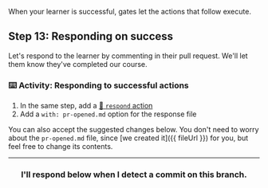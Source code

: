 When your learner is successful, gates let the actions that follow execute.

## Step 13: Responding on success

Let's respond to the learner by commenting in their pull request. We'll let them know they've completed our course.

### :keyboard: Activity: Responding to successful actions

1. In the same step, add a [:book: `respond` action](https://github.github.com/learning-lab-equipment/#/actions/respond/)
1. Add a `with: pr-opened.md` option for the response file

You can also accept the suggested changes below. You don't need to worry about the `pr-opened.md` file, since [we created it]({{ fileUrl }}) for you, but feel free to change its contents.

<hr>
<h3 align="center">I'll respond below when I detect a commit on this branch.</h3>
